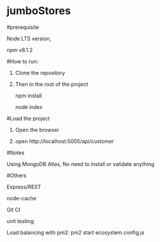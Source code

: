 # jumboStores

#prerequisite

Node LTS version,

npm v8.1.2

#How to run:
1. Clone the repository

2. Then in the root of the project

    npm install
    
    node index
    
 #Load the project
 
 1. Open the browser

 2. open http://localhost:5005/api/customer


#Notes

Using MongoDB Atlas, No need to install or validate anything


#Others

Express/REST

node-cache

Git CI

unit testing

Load balancing with pm2: pm2 start ecosystem.config.js
